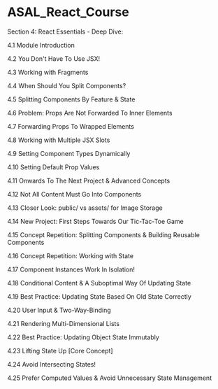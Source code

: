 # ASAL_React_Course

Section 4: React Essentials - Deep Dive:

4.1 Module Introduction

4.2 You Don't Have To Use JSX!

4.3 Working with Fragments

4.4 When Should You Split Components?

4.5 Splitting Components By Feature & State

4.6 Problem: Props Are Not Forwarded To Inner Elements

4.7 Forwarding Props To Wrapped Elements

4.8 Working with Multiple JSX Slots

4.9 Setting Component Types Dynamically

4.10 Setting Default Prop Values

4.11 Onwards To The Next Project & Advanced Concepts

4.12 Not All Content Must Go Into Components

4.13 Closer Look: public/ vs assets/ for Image Storage

4.14 New Project: First Steps Towards Our Tic-Tac-Toe Game

4.15 Concept Repetition: Splitting Components & Building Reusable Components

4.16 Concept Repetition: Working with State

4.17 Component Instances Work In Isolation!

4.18 Conditional Content & A Suboptimal Way Of Updating State

4.19 Best Practice: Updating State Based On Old State Correctly

4.20 User Input & Two-Way-Binding

4.21 Rendering Multi-Dimensional Lists

4.22 Best Practice: Updating Object State Immutably

4.23 Lifting State Up [Core Concept]

4.24 Avoid Intersecting States!

4.25 Prefer Computed Values & Avoid Unnecessary State Management‌

